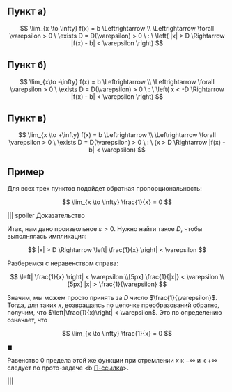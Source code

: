 ## Пункт а)

$$ \lim_{x \to \infty} f(x) = b \Leftrightarrow \\ \Leftrightarrow \forall \varepsilon > 0 \ \exists D = D(\varepsilon) > 0 \ : \ \left( |x| > D \Rightarrow |f(x) - b| < \varepsilon \right) $$

## Пункт б)

$$ \lim_{x\to -\infty} f(x) = b \Leftrightarrow \\ \Leftrightarrow \forall \varepsilon > 0 \ \exists D = D(\varepsilon) > 0 \ : \ \left( x < -D \Rightarrow |f(x) - b| < \varepsilon \right) $$

## Пункт в)

$$ \lim_{x \to +\infty} f(x) = b \Leftrightarrow \\ \Leftrightarrow \forall \varepsilon > 0 \ \exists D = D(\varepsilon) > 0 \ : \ (x > D \Rightarrow |f(x) - b| < \varepsilon) $$

## Пример

Для всех трех пунктов подойдет обратная пропорциональность:

$$ \lim_{x \to \infty} \frac{1}{x} = 0 $$

||| spoiler Доказательство

Итак, нам дано произвольное $\varepsilon > 0$. Нужно найти такое $D$, чтобы выполнялась импликация:

$$ |x| > D \Rightarrow \left| \frac{1}{x} \right| < \varepsilon $$

Разберемся с неравенством справа:

$$ \left| \frac{1}{x} \right| < \varepsilon \\[5px] \frac{1}{|x|} < \varepsilon \\[5px] |x| > \frac{1}{\varepsilon} $$

Значим, мы можем просто принять за $D$ число $\frac{1}{\varepsilon}$. Тогда, для таких $x$, возвращаясь по цепочке преобразований обратно, получим, что $\left|\frac{1}{x}\right| < \varepsilon$. Это по определению означает, что

$$ \lim_{x \to \infty} \frac{1}{x} = 0 $$

$\blacksquare$

Равенство $0$ предела этой же функции при стремлении $x$ к $-\infty$ и к $+\infty$ следует по прото-задаче <b:[П-ссылка](advanced/proto/f-lim/infty-relations)>.

|||